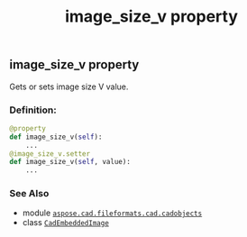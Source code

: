 ﻿---
title: image_size_v property
second_title: Aspose.CAD for Python via .NET API References
description: 
type: docs
weight: 340
url: /python-net/aspose.cad.fileformats.cad.cadobjects/cadembeddedimage/image_size_v/
is_root: false
---

## image_size_v property


Gets or sets image size V value.
### Definition:
```python
@property
def image_size_v(self):
    ...
@image_size_v.setter
def image_size_v(self, value):
    ...
```

### See Also
* module [`aspose.cad.fileformats.cad.cadobjects`](../../)
* class [`CadEmbeddedImage`](/cad/python-net/aspose.cad.fileformats.cad.cadobjects/cadembeddedimage)
